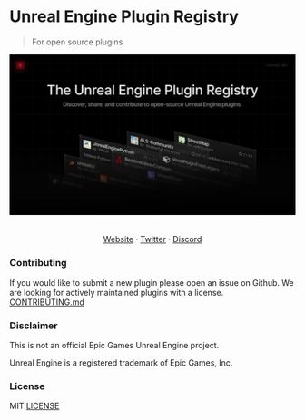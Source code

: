 # Unreal Engine Plugin Registry
> For open source plugins

![hero](public/hero.png)

<p align="center">
  <br />
  <a href="https://runreal.dev">Website</a>
  ·
  <a href="https://x.com/runreal_dev">Twitter</a>
  ·
  <a href="https://discord.gg/6ZhWVU5W47">Discord</a>
</p>


### Contributing
If you would like to submit a new plugin please open an issue on Github. We are looking for actively maintained plugins with a license.
[CONTRIBUTING.md](CONTRIBUTING.md)


### Disclaimer
This is not an official Epic Games Unreal Engine project.

Unreal Engine is a registered trademark of Epic Games, Inc.


### License

MIT [LICENSE](LICENSE)
